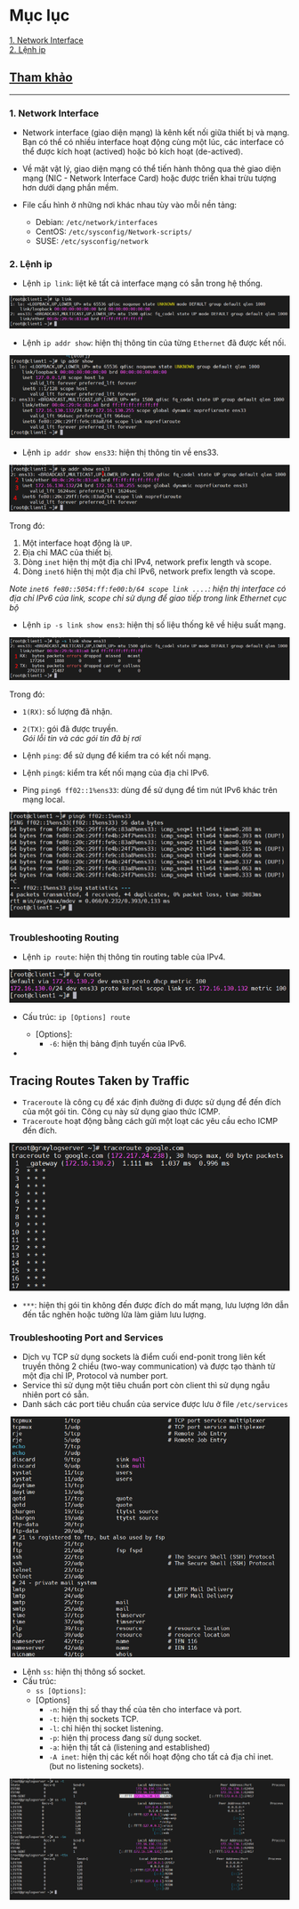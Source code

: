 # Mục lục    
[1. Network Interface ](#1)    
[2. Lệnh ip](#2)      

## [Tham khảo](#3)    

----     

<a name='1'></a>      

### 1. Network Interface         

- Network interface (giao diện mạng) là kênh kết nối giữa thiết bị và mạng. Bạn có thể có nhiều interface hoạt động cùng một lúc, các interface có thể được kích hoạt (actived) hoặc bỏ kích hoạt (de-actived).    
- Về mặt vật lý, giao diện mạng có thể tiến hành thông qua thẻ giao diện mạng (NIC - Network Interface Card) hoặc được triển khai trừu tượng hơn dưới dạng phần mềm.    

- File cấu hình ở những nơi khác nhau tùy vào mỗi nền tảng:    
    - Debian: `/etc/network/interfaces`   
    - CentOS: `/etc/sysconfig/Network-scripts/`   
    - SUSE: `/etc/sysconfig/network`     

<a name='2'></a>     

### 2. Lệnh ip     

- Lệnh `ip link`: liệt kê tất cả interface mạng có sẵn trong hệ thống.    

![image](image/8.9.png)   

- Lệnh `ip addr show`: hiện thị thông tin của từng `Ethernet` đã được kết nối.    

![image](image/9.0.png)    

- Lệnh `ip addr show ens33`: hiện thị thông tin về ens33.   

![image](image/9.1.png)   

Trong đó:    
1. Một interface hoạt động là `UP`.    
2. Địa chỉ MAC của thiết bị.   
3. Dòng `inet` hiện thị một địa chỉ IPv4, network prefix length và scope.    
4. Dòng `inet6` hiện thị một địa chỉ IPv6, network prefix length và scope.    

*Note `inet6 fe80::5054:ff:fe00:b/64 scope link ....`: hiện thị interface có địa chỉ IPv6 của link, scope chỉ sử dụng để giao tiếp trong link Ethernet cục bộ*  

- Lệnh `ip -s link show ens3`: hiện thị số liệu thống kê về hiệu suất mạng.    

![image](image/9.2.png)      

Trong đó:   
- `1(RX)`: số lượng đã nhận.      
- `2(TX)`: gói đã được truyền.    
*Gói lỗi tin và các gói tin đã bị rơi*         

- Lệnh `ping`: để sử dụng để kiểm tra có kết nối mạng.       
- Lệnh `ping6`: kiểm tra kết nối mạng của địa chỉ IPv6.        

- Ping `ping6 ff02::1%ens33`: dùng để sử dụng để tìm nút IPv6 khác trên mạng local.     

![image](image/9.3.png)      

### Troubleshooting Routing     

- Lệnh `ip route`: hiện thị thông tin routing table của IPv4.      

![image](image/9.4.png)       

- Cấu trúc: `ip [Options] route`    
    - [Options]:    
        - `-6`: hiện thị bảng định tuyến của IPv6.         

- 

## Tracing Routes Taken by Traffic      

- `Traceroute` là công cụ để xác định đường đi được sử dụng để đến đích của một gói tin. Công cụ này sử dụng giao thức ICMP.      
- `Traceroute` hoạt động bằng cách gửi một loạt các yêu cầu echo ICMP đến đích.    

![image](image/9.5.png)   

- `***`: hiện thị gói tin không đến được đích do mất mạng, lưu lượng lớn dẫn đến tắc nghẽn hoặc tường lửa làm giảm lưu lượng.          

### Troubleshooting Port and Services   
- Dịch vụ TCP sử dụng sockets là điểm cuối end-ponit trong liên kết truyền thông 2 chiều (two-way communication) và được tạo thành từ một địa chỉ IP, Protocol và number port.     
- Service thì sử dụng một tiêu chuẩn port còn client thì sử dụng ngẫu nhiên port có sẵn.    
- Danh sách các port tiêu chuẩn của service được lưu ở file `/etc/services`    

![image](image/9.6.png)    

- Lệnh `ss`: hiện thị thông số socket.     
- Cấu trúc:     
    - `ss [Options]`:   
    - [Options]   
       - `-n`: hiện thị số thay thế của tên cho interface và port.    
       - `-t`: hiện thị sockets TCP.    
       - `-l`: chỉ hiện thị socket listening.   
       - `-p`: hiện thị process đang sử dụng socket.   
       - `-a`: hiện thị tất cả (listening and established)     
       - `-A inet`: hiện thị các kết nối hoạt động cho tất cả địa chỉ inet. (but no listening sockets).      

![image](image/9.7.png)     













